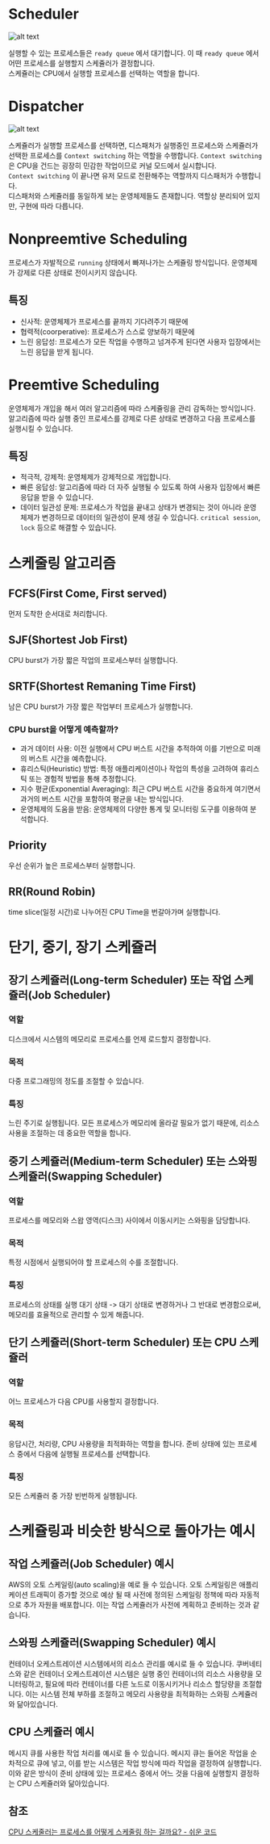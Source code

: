 # Scheduler

![alt text](<image/스케쥴러 설명.png>)

실행할 수 있는 프로세스들은 `ready queue` 에서 대기합니다. 이 때 `ready queue` 에서 어떤 프로세스를 실행할지 스케쥴러가 결정합니다.   
스케쥴러는 CPU에서 실행할 프로세스를 선택하는 역할을 합니다.

# Dispatcher

![alt text](<image/디스패처 설명.png>)

스케쥴러가 실행할 프로세스를 선택하면, 디스패처가 실행중인 프로세스와 스케쥴러가 선택한 프로세스를 `Context switching` 하는 역할을 수행합니다. `Context switching` 은 CPU을 건드는 굉장히 민감한 작업이므로 커널 모드에서 실시합니다.   
`Context switching` 이 끝나면 유저 모드로 전환해주는 역할까지 디스패처가 수행합니다.   
디스패처와 스케쥴러를 동일하게 보는 운영체제들도 존재합니다. 역할상 분리되어 있지만, 구현에 따라 다릅니다.

# Nonpreemtive Scheduling

프로세스가 자발적으로 `running` 상태에서 빠져나가는 스케쥴링 방식입니다. 운영체제가 강제로 다른 상태로 전이시키지 않습니다.

## 특징

- 신사적: 운영체제가 프로세스를 끝까지 기다려주기 때문에
- 협력적(coorperative): 프로세스가 스스로 양보하기 때문에
- 느린 응답성: 프로세스가 모든 작업을 수행하고 넘겨주게 된다면 사용자 입장에서는 느린 응답을 받게 됩니다.

# Preemtive Scheduling

운영체제가 개입을 해서 여러 알고리즘에 따라 스케쥴링을 관리 감독하는 방식입니다. 알고리즘에 따라 실행 중인 프로세스를 강제로 다른 상태로 변경하고 다음 프로세스를 실행시킬 수 있습니다. 

## 특징

- 적극적, 강제적: 운영체제가 강제적으로 개입합니다.
- 빠른 응답성: 알고리즘에 따라 더 자주 실행될 수 있도록 하여 사용자 입장에서 빠른 응답을 받을 수 있습니다.
- 데이터 일관성 문제: 프로세스가 작업을 끝내고 상태가 변경되는 것이 아니라 운영체제가 변경하므로 데이터의 일관성이 문제 생길 수 있습니다. `critical session`, `lock` 등으로 해결할 수 있습니다.

# 스케줄링 알고리즘

## FCFS(First Come, First served)

먼저 도착한 순서대로 처리합니다.

## SJF(Shortest Job First)

CPU burst가 가장 짧은 작업의 프로세스부터 실행합니다.

## SRTF(Shortest Remaning Time First)

남은 CPU burst가 가장 짧은 작업부터 프로세스가 실행합니다.

### CPU burst을 어떻게 예측할까?

- 과거 데이터 사용: 이전 실행에서 CPU 버스트 시간을 추적하여 이를 기반으로 미래의 버스트 시간을 예측합니다.
- 휴리스틱(Heuristic) 방법: 특정 애플리케이션이나 작업의 특성을 고려하여 휴리스틱 또는 경험적 방법을 통해 추정합니다.
- 지수 평균(Exponential Averaging): 최근 CPU 버스트 시간을 중요하게 여기면서 과거의 버스트 시간을 포함하여 평균을 내는 방식입니다.
- 운영체제의 도움을 받음: 운영체제의 다양한 통계 및 모니터링 도구를 이용하여 분석합니다.

## Priority

우선 순위가 높은 프로세스부터 실행합니다.

## RR(Round Robin)

time slice(일정 시간)로 나누어진 CPU Time을 번갈아가며 실행합니다.

# 단기, 중기, 장기 스케쥴러

## 장기 스케쥴러(Long-term Scheduler) 또는 작업 스케쥴러(Job Scheduler)

### 역할

디스크에서 시스템의 메모리로 프로세스를 언제 로드할지 결정합니다. 

### 목적

다중 프로그래밍의 정도를 조절할 수 있습니다. 

### 특징

느린 주기로 실행됩니다. 모든 프로세스가 메모리에 올라갈 필요가 없기 때문에, 리소스 사용을 조절하는 데 중요한 역할을 합니다.

## 중기 스케쥴러(Medium-term Scheduler) 또는 스와핑 스케쥴러(Swapping Scheduler)

### 역할

프로세스를 메모리와 스왑 영역(디스크) 사이에서 이동시키는 스와핑을 담당합니다.

### 목적

특정 시점에서 실행되어야 할 프로세스의 수를 조절합니다.

### 특징

프로세스의 상태를 실행 대기 상태 -> 대기 상태로 변경하거나 그 반대로 변경함으로써, 메모리를 효율적으로 관리할 수 있게 해줍니다.

## 단기 스케쥴러(Short-term Scheduler) 또는 CPU 스케쥴러

### 역할

어느 프로세스가 다음 CPU를 사용할지 결정합니다.

### 목적

응답시간, 처리량, CPU 사용량을 최적화하는 역할을 합니다. 준비 상태에 있는 프로세스 중에서 다음에 실행될 프로세스를 선택합니다.

### 특징

모든 스케쥴러 중 가장 빈번하게 실행됩니다.

# 스케쥴링과 비슷한 방식으로 돌아가는 예시

## 작업 스케쥴러(Job Scheduler) 예시

AWS의 오토 스케일링(auto scaling)을 예로 들 수 있습니다. 오토 스케일링은 애플리케이션 트래픽이 증가할 것으로 예상 될 때 사전에 정의된 스케일링 정책에 따라 자동적으로 추가 자원을 배포합니다. 이는 작업 스케쥴러가 사전에 계획하고 준비하는 것과 같습니다.

## 스와핑 스케쥴러(Swapping Scheduler) 예시

컨테이너 오케스트레이션 시스템에서의 리소스 관리를 예시로 들 수 있습니다. 쿠버네티스와 같은 컨테이너 오케스트레이션 시스템은 실행 중인 컨테이너의 리소스 사용량을 모니터링하고, 필요에 따라 컨테이너를 다른 노드로 이동시키거나 리소스 할당량을 조절합니다. 이는 시스템 전체 부하를 조절하고 메모리 사용량을 최적화하는 스와핑 스케쥴러와 닮아있습니다.

## CPU 스케쥴러 예시

메시지 큐를 사용한 작업 처리를 예시로 들 수 있습니다. 메시지 큐는 들어온 작업을 순차적으로 큐에 넣고, 이를 받는 시스템은 작업 방식에 따라 작업을 결정하여 실행합니다. 이와 같은 방식이 준비 상태에 있는 프로세스 중에서 어느 것을 다음에 실행할지 결정하는 CPU 스케쥴러와 닮아있습니다.

## 참조

[CPU 스케줄러는 프로세스를 어떻게 스케줄링 하는 걸까요? - 쉬운 코드](https://www.youtube.com/watch?v=LgEY4ghpTJI&t=775s)

